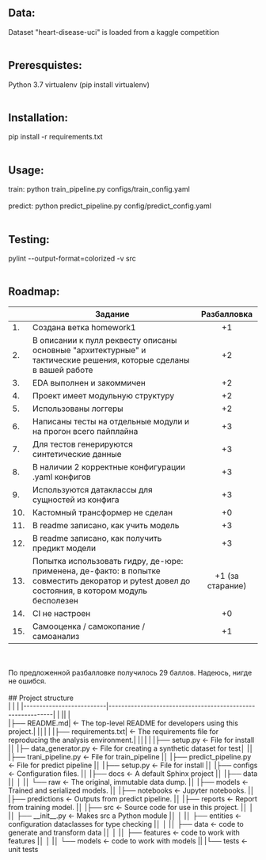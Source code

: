 ## Data:

Dataset "heart-disease-uci" is loaded from a kaggle competition
<br>
<br>
## Preresquistes:

Python 3.7
virtualenv (pip install virtualenv)
<br>
<br>
## Installation:

pip install -r requirements.txt
<br>
<br>
## Usage:

train: python train_pipeline.py configs/train_config.yaml
<br>
<br>
predict: python predict_pipeline.py config/predict_config.yaml
<br>
<br>
## Testing:

pylint --output-format=colorized -v src
<br>
<br>
## Roadmap:

|  |Задание|Разбалловка|
|---|------------------------------------------------------------------------------------------------------------------|:--------:|
|1.|Создана ветка homework1|+1|
|2.|В описании к пулл реквесту описаны основные "архитектурные" и тактические решения, которые сделаны в вашей работе|+2|
|3.|EDA выполнен и закоммичен|+2|
|4.|Проект имеет модульную структуру|+2|
|5.|Использованы логгеры|+2|
|6.|Написаны тесты на отдельные модули и на прогон всего пайплайна|+3|
|7.|Для тестов генерируются синтетические данные|+3|
|8.|В наличии 2 корректные конфигурации .yaml конфигов|+3|
|9.|Используются датаклассы для сущностей из конфига|+3|
|10.|Кастомный трансформер не сделан|+0|
|11.|В readme записано, как учить модель|+3|
|12.|В readme записано, как получить предикт модели|+3|
|13.|Попытка использовать гидру, де-юре: применена, де-факто: в попытке совместить декоратор и pytest довел до состояния, в котором модуль бесполезен|+1 (за старание)|
|14.|CI не настроен|+0|
|15.|Самооценка / самокопание / самоанализ|+1|
<br>
<br>
По предложенной разбалловке получилось 29 баллов. Надеюсь, нигде не ошибся.
<br>
<br>
## Project structure
<br>
| | |
|--------------------------|------------------------------------------------------------|
| &#124| |
<br>
|├── README.md|             <- The top-level README for developers using this project.|
|│| |
|├── requirements.txt|      <- The requirements file for reproducing the analysis environment.|
|│| |
|├── setup.py              <- File for install
|│
|├─ data_generator.py  	  <- File for creating a synthetic dataset for test│
|│
|├── trani_pipeline.py     <- File for train_pipeline
|│
|├── predict_pipeline.py   <- File for predict pipeline
|│
|├── setup.py              <- File for install
|│
|├── configs               <- Configuration files.
|│
|├── docs                  <- A default Sphinx project
|│
|├── data
|│	│
|│   └── raw               <- The original, immutable data dump.
|│
|├── models                <- Trained and serialized models.
|│
|├── notebooks             <- Jupyter notebooks.
|│
|├── predictions           <- Outputs from predict pipeline.
|│
|├── reports               <- Report from training model.
|│
|├── src                   <- Source code for use in this project.
|│	│
|│   ├── __init__.py       <- Makes src a Python module
|│   │
|│   ├── entities          <- configuration dataclasses for type checking
|│   │
|│   ├── data              <- code to generate and transform data
|│	│
|│   ├── features          <- code to work with features
|│   │
|│   └── models            <- code to work with models
||
|└── tests                 <- unit tests
